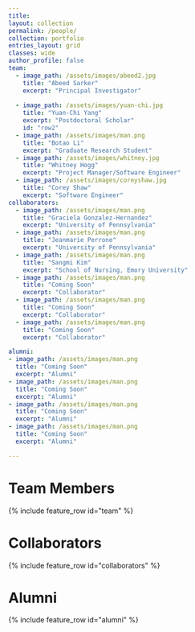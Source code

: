 ```yaml
---
title:
layout: collection
permalink: /people/
collection: portfolio
entries_layout: grid
classes: wide
author_profile: false
team:
  - image_path: /assets/images/abeed2.jpg
    title: "Abeed Sarker"
    excerpt: "Principal Investigator"
    
  - image_path: /assets/images/yuan-chi.jpg
    title: "Yuan-Chi Yang"
    excerpt: "Postdoctoral Scholar"
    id: "row2"
  - image_path: /assets/images/man.png
    title: "Botao Li"
    excerpt: "Graduate Research Student"
  - image_path: /assets/images/whitney.jpg
    title: "Whitney Hogg"
    excerpt: "Project Manager/Software Engineer"
  - image_path: /assets/images/coreyshaw.jpg
    title: "Corey Shaw"
    excerpt: "Software Engineer"
collaborators:
  - image_path: /assets/images/man.png
    title: "Graciela Gonzalez-Hernandez"
    excerpt: "University of Pennsylvania"
  - image_path: /assets/images/man.png
    title: "Jeanmarie Perrone"
    excerpt: "University of Pennsylvania"
  - image_path: /assets/images/man.png
    title: "Sangmi Kim"
    excerpt: "School of Nursing, Emory University"
  - image_path: /assets/images/man.png
    title: "Coming Soon"
    excerpt: "Collaborator"  
  - image_path: /assets/images/man.png
    title: "Coming Soon"
    excerpt: "Collaborator"
  - image_path: /assets/images/man.png
    title: "Coming Soon"
    excerpt: "Collaborator"

alumni:
- image_path: /assets/images/man.png
  title: "Coming Soon"
  excerpt: "Alumni"
- image_path: /assets/images/man.png
  title: "Coming Soon"
  excerpt: "Alumni"
- image_path: /assets/images/man.png
  title: "Coming Soon"
  excerpt: "Alumni"
- image_path: /assets/images/man.png
  title: "Coming Soon"
  excerpt: "Alumni"      

---
```


<h1>Team Members</h1>
{% include feature_row id="team" %}

<h1>Collaborators</h1>
{% include feature_row id="collaborators" %}

<h1>Alumni</h1>
{% include feature_row id="alumni" %}
